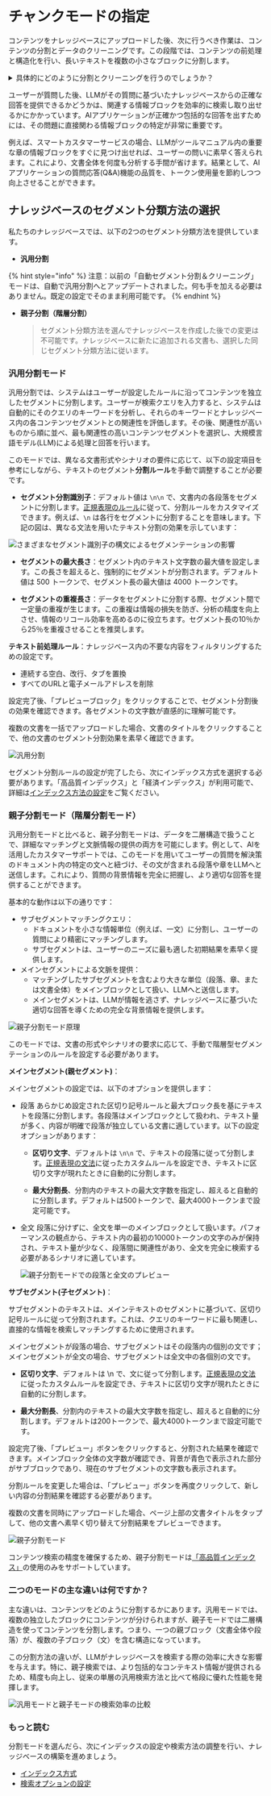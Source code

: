 # チャンクモードの指定

コンテンツをナレッジベースにアップロードした後、次に行うべき作業は、コンテンツの分割とデータのクリーニングです。この段階では、コンテンツの前処理と構造化を行い、長いテキストを複数の小さなブロックに分割します。

<details>

<summary>具体的にどのように分割とクリーニングを行うのでしょうか？</summary>

* 分割

  大規模な言語モデルが処理できる情報量には限界があるため、知識データベースのコンテンツを一度にすべて処理することはできません。このため、長い文書をより小さいコンテンツブロックに分割する必要があります。一部のモデルでは、文書全体をアップロードする機能をサポートしていますが、実験により、コンテンツをブロックごとに検索した方が効率的であることが分かっています。

  言語モデルが知識データベース内の情報に基づいて正確な回答を提供できるかどうかは、コンテンツブロックの検索と選択の効果に依存します。マニュアルから必要な章を探すように、文書全体を詳細に分析することなく迅速に答えを見つけられます。分割された知識データベースでは、ユーザーの質問に基づいて、関連性が高いコンテンツブロックを選択し、重要な情報を提供することで、回答の精度を向上させます。

  質問とコンテンツブロックの意味的なマッチングを行う際、適切な分割サイズが非常に重要です。これにより、モデルが問題に最も関連性が高いコンテンツを正確に特定し、無関係な情報を減らすことができます。分割が大きすぎるか小さすぎると、選択の効果に悪影響を及ぼす可能性があります。

  Difyは、「汎用分割」と「階層分割」の2種類の分割モードを提供しており、それぞれ異なる文書の構造と用途に適応し、異なる検索と選択の効率と精度の要件を満たします。

* クリーニング

  テキストの選択効果を保証するためには、通常、データを知識データベースに入力する前にクリーニングが必要です。例えば、意味のない文字や空行が含まれている可能性があり、これらは応答の品質に影響を与えるため、クリーニングが必要です。Difyでは、自動的なクリーニング戦略が組み込まれており、詳細はETLセクションを参照してください。

</details>

ユーザーが質問した後、LLMがその質問に基づいたナレッジベースからの正確な回答を提供できるかどうかは、関連する情報ブロックを効率的に検索し取り出せるかにかかっています。AIアプリケーションが正確かつ包括的な回答を出すためには、その問題に直接関わる情報ブロックの特定が非常に重要です。

例えば、スマートカスタマーサービスの場合、LLMがツールマニュアル内の重要な章の情報ブロックをすぐに見つけ出せれば、ユーザーの問いに素早く答えられます。これにより、文書全体を何度も分析する手間が省けます。結果として、AIアプリケーションの質問応答(Q&A)機能の品質を、トークン使用量を節約しつつ向上させることができます。

## ナレッジベースのセグメント分類方法の選択

私たちのナレッジベースでは、以下の2つのセグメント分類方法を提供しています。

* **汎用分割**

{% hint style="info" %}
  注意：以前の「自動セグメント分割＆クリーニング」モードは、自動で汎用分割へとアップデートされました。何も手を加える必要はありません。既定の設定でそのまま利用可能です。
{% endhint %}

* **親子分割（階層分割）**

  > セグメント分類方法を選んでナレッジベースを作成した後での変更は不可能です。ナレッジベースに新たに追加される文書も、選択した同じセグメント分類方法に従います。

### 汎用分割モード

汎用分割では、システムはユーザーが設定したルールに沿ってコンテンツを独立したセグメントに分割します。ユーザーが検索クエリを入力すると、システムは自動的にそのクエリのキーワードを分析し、それらのキーワードとナレッジベース内の各コンテンツセグメントとの関連性を評価します。その後、関連性が高いものから順に並べ、最も関連性の高いコンテンツセグメントを選択し、大規模言語モデル(LLM)による処理と回答を行います。

このモードでは、異なる文書形式やシナリオの要件に応じて、以下の設定項目を参考にしながら、テキストのセグメント**分割ルール**を手動で調整することが必要です。

* **セグメント分割識別子**：デフォルト値は `\n\n` で、文書内の各段落をセグメントに分割します。[正規表現のルール](https://regexr.com/)に従って、分割ルールをカスタマイズできます。例えば、`\n` は各行をセグメントに分割することを意味します。下記の図は、異なる文法を用いたテキスト分割の効果を示しています：

![さまざまなセグメント識別子の構文によるセグメンテーションの影響](https://assets-docs.dify.ai/2024/12/2c19c1c1a0446c00e3c07d6f4c8968e4.png)

* **セグメントの最大長さ**：セグメント内のテキスト文字数の最大値を設定します。この長さを超えると、強制的にセグメントが分割されます。デフォルト値は 500 トークンで、セグメント長の最大値は 4000 トークンです。

* **セグメントの重複長さ**：データをセグメントに分割する際、セグメント間で一定量の重複が生じます。この重複は情報の損失を防ぎ、分析の精度を向上させ、情報のリコール効率を高めるのに役立ちます。セグメント長の10％から25％を重複させることを推奨します。

**テキスト前処理ルール**：ナレッジベース内の不要な内容をフィルタリングするための設定です。

* 連続する空白、改行、タブを置換
* すべてのURLと電子メールアドレスを削除

設定完了後、「プレビューブロック」をクリックすることで、セグメント分割後の効果を確認できます。各セグメントの文字数が直感的に理解可能です。

複数の文書を一括でアップロードした場合、文書のタイトルをクリックすることで、他の文書のセグメント分割効果を素早く確認できます。

![汎用分割](https://assets-docs.dify.ai/2024/12/b3ec2ce860550563234ca22967abdd17.png)

セグメント分割ルールの設定が完了したら、次にインデックス方式を選択する必要があります。「高品質インデックス」と「経済インデックス」が利用可能で、詳細は[インデックス方法の設定](./setting-indexing-methods)をご覧ください。

### 親子分割モード（階層分割モード）

汎用分割モードと比べると、親子分割モードは、データを二層構造で扱うことで、詳細なマッチングと文脈情報の提供の両方を可能にします。例として、AIを活用したカスタマーサポートでは、このモードを用いてユーザーの質問を解決策のドキュメント内の特定の文へと紐づけ、その文が含まれる段落や章をLLMへと送信します。これにより、質問の背景情報を完全に把握し、より適切な回答を提供することができます。

基本的な動作は以下の通りです：

* サブセグメントマッチングクエリ：
  * ドキュメントを小さな情報単位（例えば、一文）に分割し、ユーザーの質問により精密にマッチングします。
  * サブセグメントは、ユーザーのニーズに最も適した初期結果を素早く提供します。
* メインセグメントによる文脈を提供：
  * マッチングしたサブセグメントを含むより大きな単位（段落、章、または文書全体）をメインブロックとして扱い、LLMへと送信します。
  * メインセグメントは、LLMが情報を逃さず、ナレッジベースに基づいた適切な回答を導くための完全な背景情報を提供します。

![親子分割モード原理](https://assets-docs.dify.ai/2024/12/3e6820c10bd7c5f6884930e3a14e7b66.png)
  
このモードでは、文書の形式やシナリオの要求に応じて、手動で階層型セグメンテーションのルールを設定する必要があります。

**メインセグメント(親セグメント)**：

メインセグメントの設定では、以下のオプションを提供します：

* 段落
  あらかじめ設定された区切り記号ルールと最大ブロック長を基にテキストを段落に分割します。各段落はメインブロックとして扱われ、テキスト量が多く、内容が明確で段落が独立している文書に適しています。以下の設定オプションがあります：

  * **区切り文字**、デフォルトは `\n\n` で、テキストの段落に従って分割します。[正規表現の文法](https://regexr.com/)に従ったカスタムルールを設定でき、テキストに区切り文字が現れたときに自動的に分割します。

  * **最大分割長**、分割内のテキストの最大文字数を指定し、超えると自動的に分割します。デフォルトは500トークンで、最大4000トークンまで設定可能です。

* 全文
  段落に分けずに、全文を単一のメインブロックとして扱います。パフォーマンスの観点から、テキスト内の最初の10000トークンの文字のみが保持され、テキスト量が少なく、段落間に関連性があり、全文を完全に検索する必要があるシナリオに適しています。

  ![親子分割モードでの段落と全文のプレビュー](https://assets-docs.dify.ai/2024/12/e3814336710d445a99a9ded3d251622b.png)

**サブセグメント(子セグメント)**：

サブセグメントのテキストは、メインテキストのセグメントに基づいて、区切り記号ルールに従って分割されます。これは、クエリのキーワードに最も関連し、直接的な情報を検索しマッチングするために使用されます。

メインセグメントが段落の場合、サブセグメントはその段落内の個別の文です；メインセグメントが全文の場合、サブセグメントは全文中の各個別の文です。

* **区切り文字**、デフォルトは \n で、文に従って分割します。[正規表現の文法](https://regexr.com/)に従ったカスタムルールを設定でき、テキストに区切り文字が現れたときに自動的に分割します。

* **最大分割長**、分割内のテキストの最大文字数を指定し、超えると自動的に分割します。デフォルトは200トークンで、最大4000トークンまで設定可能です。

設定完了後、「プレビュー」ボタンをクリックすると、分割された結果を確認できます。メインブロック全体の文字数が確認でき、背景が青色で表示された部分がサブブロックであり、現在のサブセグメントの文字数も表示されます。

分割ルールを変更した場合は、「プレビュー」ボタンを再度クリックして、新しい内容の分割結果を確認する必要があります。

複数の文書を同時にアップロードした場合、ページ上部の文書タイトルをタップして、他の文書へ素早く切り替えて分割結果をプレビューできます。

![親子分割モード](https://assets-docs.dify.ai/2024/12/af5c9a68f85120a6ea687bf93ecfb80a.png)

コンテンツ検索の精度を確保するため、親子分割モードは[「高品質インデックス」](../create-knowledge-and-upload-documents/chunking-and-cleaning-text#gao-zhi-liang-suo-yin)の使用のみをサポートしています。

### 二つのモードの主な違いは何ですか？

主な違いは、コンテンツをどのように分割するかにあります。汎用モードでは、複数の独立したブロックにコンテンツが分けられますが、親子モードでは二層構造を使ってコンテンツを分割します。つまり、一つの親ブロック（文書全体や段落）が、複数の子ブロック（文）を含む構造になっています。

この分割方法の違いが、LLMがナレッジベースを検索する際の効率に大きな影響を与えます。特に、親子検索では、より包括的なコンテキスト情報が提供されるため、精度も向上し、従来の単層の汎用検索方法と比べて格段に優れた性能を発揮します。

![汎用モードと親子モードの検索効率の比較](https://assets-docs.dify.ai/2024/12/0b614c6a07c6ea2151fe17d85ce6a1d1.png)

### もっと読む

分割モードを選んだら、次にインデックスの設定や検索方法の調整を行い、ナレッジベースの構築を進めましょう。

* [インデックス方式](./setting-indexing-methods.md)
* [検索オプションの設定](./selecting-retrieval-settings.md)